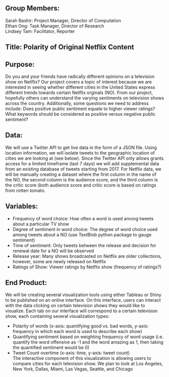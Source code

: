 ## Group Members: 
Sarah Bashir: Project Manager, Director of Computation</br>
Ethan Ong:  Task Manager, Director of Research</br>
Lindsey Tam:  Facilitator, Reporter</br>

## Title: Polarity of Original Netflix Content

## Purpose: 
Do you and your friends have radically different opinions on a television show on Netflix? Our project covers a topic of interest because we are interested in seeing whether different cities in the United States express different trends towards certain Netflix orginals (NO). From our project, hopefully others can understand the varying sentiments on television shows across the country. Additionally, some questions we need to address include: Does positive public sentiment equate to higher viewer ratings? What keywords should be considered as positive versus negative public sentiment?

## Data: 
We will use a Twitter API to get live data in the form of a JSON file. Using location information, we will isolate tweets to the geographic location of cities we are looking at (see below). Since the Twitter API only allows grants access for a limited timeframe (last 7 days) we will add supplemental data from an existing database of tweets starting from 2017. For Netflix data, we will be manually creating a dataset where the first column in the name of the NO, the second column is the audience score, and the third column is the critic score (both audience score and critic score is based on ratings from rotten tomato.  </br>
  
## Variables: 
* Frequency of word choice: How often a word is used among tweets about a particular TV show </br>
* Degree of sentiment in word choice: The degree of word choice used among tweets about a NO (use TextBlob python package to gauge sentiment) </br>
* Time of sentiment: Only tweets between the release and decision for renewal date for a NO will be observed </br>
* Release year: Many shows broadcasted on Netflix are older collections, however,  some are newly released on Netflix</br>
* Ratings of Show: Viewer ratings by Netflix show (frequency of ratings?)

## End Product: 
We will be creating several visualization tools using either Tableau or Shiny to be published on an online interface. On this interface, users can interact with the data clicking on certain television shows they would like to visualize. Each tab on our interface will correspond to a certain television show, each containing several visualization types:</br>
* Polarity of words (x-axis: quantifying good vs. bad words, y-axis: frequency in which each word is used to describe each show) </br>
* Quantifying sentiment based on weighting frequency of word usage (i.e. quantify the word offensive as -1 and the word amazing as 1, then taking the quantified sentiment would be 0)</br>
* Tweet Count overtime (x-axis: time, y-axis: tweet count) </br>
The interactive component of this visualization is allowing users to compare cities for each television show. We plan to look at Los Angeles, New York, Dallas, Miami, Las Vegas, Seattle, and Chicago
